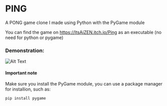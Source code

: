 # PING

A PONG game clone I made using Python with the PyGame module

You can find the game on https://ItsAiZEN.itch.io/Ping as an executable (no need for python or pygame)

### Demonstration:

![Alt Text](https://media.giphy.com/media/PijgROgNxP8jQPA4zL/giphy.gif)

#### Important note

Make sure you install the PyGame module, you can use a package manager for installion, such as:

```
pip install pygame
```
